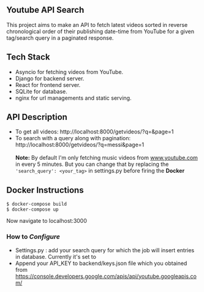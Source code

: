 ## Youtube API Search
This project aims to make an API to fetch latest videos sorted in reverse chronological order of their publishing date-time from YouTube for a given tag/search query in a paginated response.

## Tech Stack
- Asyncio for fetching videos from YouTube.
- Django for backend server.
- React for frontend server.
- SQLite for database.
- nginx for url managements and static serving.

## API Description
 - To get all videos: http://localhost:8000/getvideos/?q=&page=1
 - To search with a query along with pagination: http://localhost:8000/getvideos/?q=messi&page=1
 <br><br>
 <b>Note:</b> By default I'm only fetching music videos from www.youtube.com in every 5 minutes. 
   But you can change that by replacing the `'search_query': <your_tag>` in settings.py
   before firing the <b>Docker</b>

## Docker Instructions
```
$ docker-compose build
$ docker-compose up
```
Now navigate to localhost:3000
### How to <i>Configure</i>
 - Settings.py : add your search query for which the job will insert entries in database. Currently it's set to 
 - Append your API_KEY to backend/keys.json file which you obtained from https://console.developers.google.com/apis/api/youtube.googleapis.com/ 
